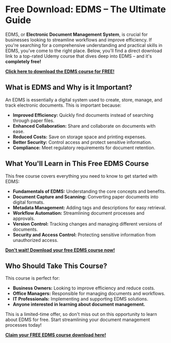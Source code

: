 # Free Download: EDMS – The Ultimate Guide

EDMS, or **Electronic Document Management System**, is crucial for businesses looking to streamline workflows and improve efficiency. If you're searching for a comprehensive understanding and practical skills in EDMS, you've come to the right place. Below, you'll find a direct download link to a top-rated Udemy course that dives deep into EDMS – and it's **completely free!**

[**Click here to download the EDMS course for FREE!**](https://udemywork.com/edms)

## What is EDMS and Why is it Important?

An EDMS is essentially a digital system used to create, store, manage, and track electronic documents. This is important because:

*   **Improved Efficiency:** Quickly find documents instead of searching through paper files.
*   **Enhanced Collaboration:** Share and collaborate on documents with ease.
*   **Reduced Costs:** Save on storage space and printing expenses.
*   **Better Security:** Control access and protect sensitive information.
*   **Compliance:** Meet regulatory requirements for document retention.

## What You'll Learn in This Free EDMS Course

This free course covers everything you need to know to get started with EDMS:

*   **Fundamentals of EDMS:** Understanding the core concepts and benefits.
*   **Document Capture and Scanning:** Converting paper documents into digital formats.
*   **Metadata Management:** Adding tags and descriptions for easy retrieval.
*   **Workflow Automation:** Streamlining document processes and approvals.
*   **Version Control:** Tracking changes and managing different versions of documents.
*   **Security and Access Control:** Protecting sensitive information from unauthorized access.

[**Don't wait! Download your free EDMS course now!**](https://udemywork.com/edms)

## Who Should Take This Course?

This course is perfect for:

*   **Business Owners:** Looking to improve efficiency and reduce costs.
*   **Office Managers:** Responsible for managing documents and workflows.
*   **IT Professionals:** Implementing and supporting EDMS solutions.
*   **Anyone interested in learning about document management.**

This is a limited-time offer, so don't miss out on this opportunity to learn about EDMS for free. Start streamlining your document management processes today!

**[Claim your FREE EDMS course download here!](https://udemywork.com/edms)**
